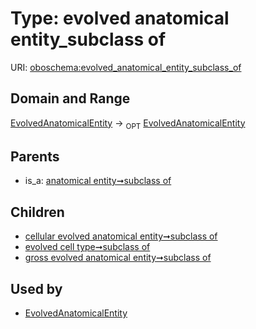 
# Type: evolved anatomical entity_subclass of




URI: [oboschema:evolved_anatomical_entity_subclass_of](http://purl.obolibrary.org/oboschema/evolved_anatomical_entity_subclass_of)


## Domain and Range

[EvolvedAnatomicalEntity](EvolvedAnatomicalEntity.md) ->  <sub>OPT</sub> [EvolvedAnatomicalEntity](EvolvedAnatomicalEntity.md)

## Parents

 *  is_a: [anatomical entity➞subclass of](anatomical_entity_subclass_of.md)

## Children

 *  [cellular evolved anatomical entity➞subclass of](cellular_evolved_anatomical_entity_subclass_of.md)
 *  [evolved cell type➞subclass of](evolved_cell_type_subclass_of.md)
 *  [gross evolved anatomical entity➞subclass of](gross_evolved_anatomical_entity_subclass_of.md)

## Used by

 * [EvolvedAnatomicalEntity](EvolvedAnatomicalEntity.md)

